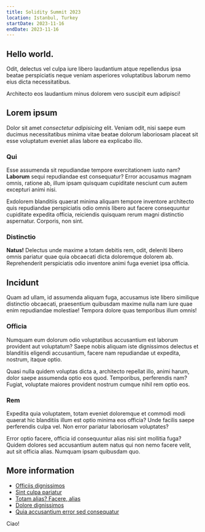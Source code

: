 ```yaml
---
title: Solidity Summit 2023
location: Istanbul, Turkey
startDate: 2023-11-16
endDate: 2023-11-16
---
```


## Hello world.

Odit, delectus vel culpa iure libero laudantium atque repellendus ipsa beatae perspiciatis neque veniam asperiores voluptatibus laborum nemo eius dicta necessitatibus.

Architecto eos laudantium minus dolorem vero suscipit eum adipisci!

## Lorem ipsum

Dolor sit amet _consectetur adipisicing_ elit. Veniam odit, nisi saepe eum ducimus necessitatibus minima vitae beatae dolorum laboriosam placeat sit esse voluptatum eveniet alias labore ea explicabo illo.

### Qui

Esse assumenda sit repudiandae tempore exercitationem iusto nam? **Laborum** sequi repudiandae est consequatur? Error accusamus magnam omnis, ratione ab, illum ipsam quisquam cupiditate nesciunt cum autem excepturi animi nisi.

Exdolorem blanditiis quaerat minima aliquam tempore inventore architecto quis repudiandae perspiciatis odio omnis libero aut facere consequuntur cupiditate expedita officia, reiciendis quisquam rerum magni distinctio aspernatur. Corporis, non sint.

### Distinctio

**Natus!** Delectus unde maxime a totam debitis rem, odit, deleniti libero omnis pariatur quae quia obcaecati dicta doloremque dolorem ab. Reprehenderit perspiciatis odio inventore animi fuga eveniet ipsa officia.

## Incidunt

Quam ad ullam, id assumenda aliquam fuga, accusamus iste libero similique distinctio obcaecati, praesentium quibusdam maxime nulla nam iure quae enim repudiandae molestiae! Tempora dolore quas temporibus illum omnis!

### Officia

Numquam eum dolorum odio voluptatibus accusantium est laborum provident aut voluptatum? Saepe nobis aliquam iste dignissimos delectus et blanditiis eligendi accusantium, facere nam repudiandae ut expedita, nostrum, itaque optio.

Quasi nulla quidem voluptas dicta a, architecto repellat illo, animi harum, dolor saepe assumenda optio eos quod. Temporibus, perferendis nam? Fugiat, voluptate maiores provident nostrum cumque nihil rem optio eos.

### Rem

Expedita quia voluptatem, totam eveniet doloremque et commodi modi quaerat hic blanditiis illum est optio minima eos officia? Unde facilis saepe perferendis culpa vel. Non error pariatur laboriosam voluptates?

Error optio facere, officia id consequuntur alias nisi sint mollitia fuga? Quidem dolores sed accusantium autem natus qui non nemo facere velit, aut sit officia alias. Numquam ipsam quibusdam quo.

## More information

- [Officiis dignissimos](#)
- [Sint culpa pariatur](#)
- [Totam alias? Facere, alias](#)
- [Dolore dignissimos](#)
- [Quia accusantium error sed consequatur](#)

Ciao!
